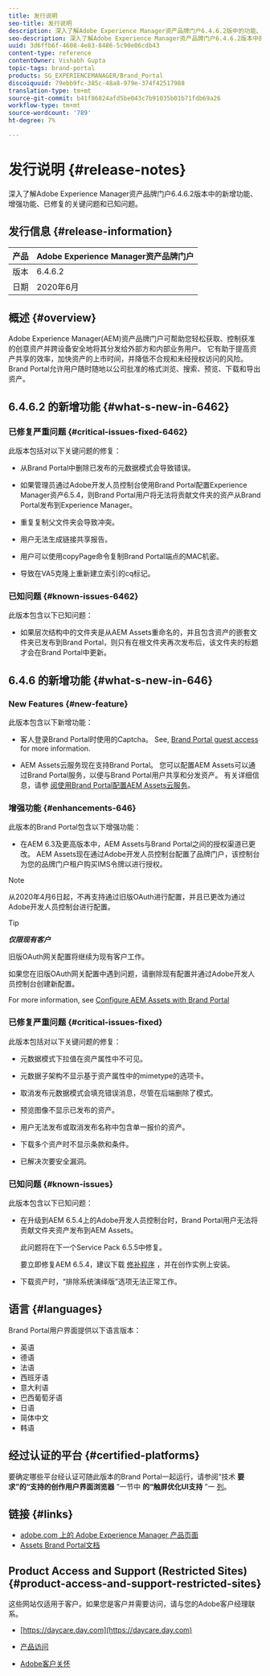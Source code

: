 ```yaml
---
title: 发行说明
seo-title: 发行说明
description: 深入了解Adobe Experience Manager资产品牌门户6.4.6.2版中的功能、增强功能、已修复的关键问题和已知问题。
seo-description: 深入了解Adobe Experience Manager资产品牌门户6.4.6.2版本中的增强功能、已修复的关键问题和已知问题。
uuid: 3d6ffb6f-4608-4e83-8486-5c90e06cdb43
content-type: reference
contentOwner: Vishabh Gupta
topic-tags: brand-portal
products: SG_EXPERIENCEMANAGER/Brand_Portal
discoiquuid: 79ebb9fc-385c-48a8-979e-374f42517988
translation-type: tm+mt
source-git-commit: b41f86824afd5be043c7b91035b01b71fdb69a26
workflow-type: tm+mt
source-wordcount: '789'
ht-degree: 7%

---
```



# 发行说明 {#release-notes}

深入了解Adobe Experience Manager资产品牌门户6.4.6.2版本中的新增功能、增强功能、已修复的关键问题和已知问题。

## 发行信息 {#release-information}

| 产品 | Adobe Experience Manager资产品牌门户 |
|---|---|
| 版本 | 6.4.6.2 |
| 日期 | 2020年6月 |

## 概述 {#overview}

Adobe Experience Manager(AEM)资产品牌门户可帮助您轻松获取、控制获准的创意资产并跨设备安全地将其分发给外部方和内部业务用户。 它有助于提高资产共享的效率，加快资产的上市时间，并降低不合规和未经授权访问的风险。 Brand Portal允许用户随时随地以公司批准的格式浏览、搜索、预览、下载和导出资产。

## 6.4.6.2 的新增功能 {#what-s-new-in-6462}

### 已修复严重问题 {#critical-issues-fixed-6462}

此版本包括对以下关键问题的修复：

* 从Brand Portal中删除已发布的元数据模式会导致错误。

* 如果管理员通过Adobe开发人员控制台使用Brand Portal配置Experience Manager资产6.5.4，则Brand Portal用户将无法将贡献文件夹的资产从Brand Portal发布到Experience Manager。

* 重复复制父文件夹会导致冲突。

* 用户无法生成链接共享报告。

* 用户可以使用copyPage命令复制Brand Portal端点的MAC机密。

* 导致在VA5克隆上重新建立索引的cq标记。


### 已知问题 {#known-issues-6462}

此版本包含以下已知问题：

* 如果层次结构中的文件夹是从AEM Assets重命名的，并且包含资产的嵌套文件夹已发布到Brand Portal，则只有在根文件夹再次发布后，该文件夹的标题才会在Brand Portal中更新。


## 6.4.6 的新增功能 {#what-s-new-in-646}

### New Features {#new-feature}

此版本包含以下新增功能：

* 客人登录Brand Portal时使用的Captcha。 See, [Brand Portal guest access](../using/guest-access.md) for more information.

* AEM Assets云服务现在支持Brand Portal。 您可以配置AEM Assets可以通过Brand Portal服务，以便与Brand Portal用户共享和分发资产。
有关详细信息，请参 [阅使用Brand Portal配置AEM Assets云服务](https://docs.adobe.com/content/help/en/experience-manager-cloud-service/assets/brand-portal/configure-aem-assets-with-brand-portal.html)。

### 增强功能 {#enhancements-646}

此版本的Brand Portal包含以下增强功能：

* 在AEM 6.3及更高版本中，AEM Assets与Brand Portal之间的授权渠道已更改。 AEM Assets现在通过Adobe开发人员控制台配置了品牌门户，该控制台为您的品牌门户租户购买IMS令牌以进行授权。

>[!NOTE]
>
>从2020年4月6日起，不再支持通过旧版OAuth进行配置，并且已更改为通过Adobe开发人员控制台进行配置。

>[!TIP]
>
>***仅限现有客户***
>
>旧版OAuth网关配置将继续为现有客户工作。
>
>如果您在旧版OAuth网关配置中遇到问题，请删除现有配置并通过Adobe开发人员控制台创建新配置。

For more information, see [Configure AEM Assets with Brand Portal](configure-aem-assets-with-brand-portal.md)

### 已修复严重问题 {#critical-issues-fixed}

此版本包括对以下关键问题的修复：

* 元数据模式下拉值在资产属性中不可见。

* 元数据子架构不显示基于资产属性中的mimetype的选项卡。

* 取消发布元数据模式会填充错误消息，尽管在后端删除了模式。

* 预览图像不显示已发布的资产。

* 用户无法发布或取消发布名称中包含单一报价的资产。

* 下载多个资产时不显示条款和条件。

* 已解决次要安全漏洞。

### 已知问题 {#known-issues}

此版本包含以下已知问题：

* 在升级到AEM 6.5.4上的Adobe开发人员控制台时，Brand Portal用户无法将贡献文件夹资产发布到AEM Assets。

   此问题将在下一个Service Pack 6.5.5中修复。

   要立即修复AEM 6.5.4，建议下载 [修补程序](https://www.adobeaemcloud.com/content/marketplace/marketplaceProxy.html?packagePath=/content/companies/public/adobe/packages/cq650/hotfix/cq-6.5.0-hotfix-33041) ，并在创作实例上安装。

* 下载资产时，“排除系统演绎版”选项无法正常工作。


## 语言 {#languages}

Brand Portal用户界面提供以下语言版本：

* 英语
* 德语
* 法语
* 西班牙语
* 意大利语
* 巴西葡萄牙语
* 日语
* 简体中文
* 韩语

## 经过认证的平台 {#certified-platforms}

要确定哪些平台经认证可随此版本的Brand Portal一起运行，请参阅“技术 **要求”的“支持的创作用户界面浏览器** ”一节中 **的“触屏优化UI支持** ”一 [列](https://helpx.adobe.com/experience-manager/6-4/sites/deploying/using/technical-requirements.html)。

## 链接 {#links}

* [adobe.com 上的 Adobe Experience Manager 产品页面](http://www.adobe.com/in/marketing-cloud/experience-manager.html)
* [Assets Brand Portal文档](https://helpx.adobe.com/cn/experience-manager/brand-portal/user-guide.html)

## Product Access and Support (Restricted Sites) {#product-access-and-support-restricted-sites}

这些网站仅适用于客户。如果您是客户并需要访问，请与您的Adobe客户经理联系。

* [https://daycare.day.com](https://daycare.day.com)

* [产品访问](https://login.marketing.adobe.com)

* [Adobe客户关怀](https://helpx.adobe.com/contact.html)
